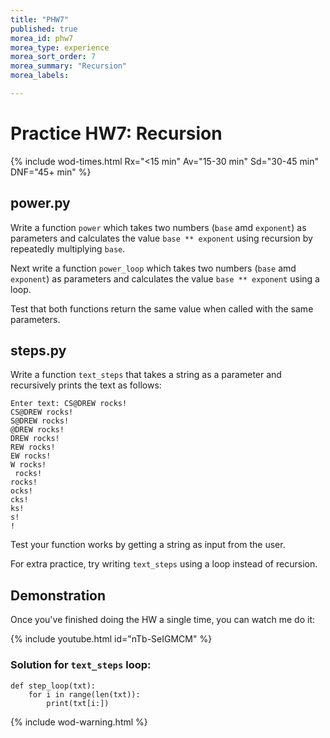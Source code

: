 ```yaml
---
title: "PHW7"
published: true
morea_id: phw7
morea_type: experience
morea_sort_order: 7
morea_summary: "Recursion"
morea_labels:

---
```

# Practice HW7: Recursion

<!--In this practice HW you will create 2 programs that take code we've previously written for other PHWs and turn them into functions.-->

{% include wod-times.html Rx="<15 min" Av="15-30 min" Sd="30-45 min" DNF="45+ min" %}

## power.py

Write a function `power` which takes two numbers (`base` amd `exponent`) as parameters and calculates the value `base ** exponent` using recursion by repeatedly multiplying `base`.

Next write a function `power_loop` which takes two numbers (`base` amd `exponent`) as parameters and calculates the value `base ** exponent` using a loop.

Test that both functions return the same value when called with the same parameters. 

## steps.py

Write a function `text_steps` that takes a string as a parameter and recursively prints the text as follows:

    Enter text: CS@DREW rocks!
    CS@DREW rocks!
    S@DREW rocks!
    @DREW rocks!
    DREW rocks!
	REW rocks!
	EW rocks!
	W rocks!
	 rocks!
	rocks!
	ocks!
	cks!
	ks!
	s!
	!

Test your function works by getting a string as input from the user.

For extra practice, try writing `text_steps` using a loop instead of recursion.

## Demonstration

Once you've finished doing the HW a single time, you can watch me do it:

{% include youtube.html id="nTb-SeIGMCM" %}

### Solution for `text_steps` loop:
    def step_loop(txt):
	    for i in range(len(txt)):
		    print(txt[i:])

{% include wod-warning.html %}

